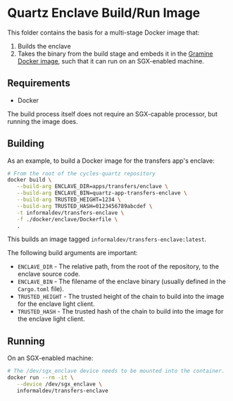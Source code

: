 # Quartz Enclave Build/Run Image

This folder contains the basis for a multi-stage Docker image that:

1. Builds the enclave
2. Takes the binary from the build stage and embeds it in the [Gramine Docker
   image][gramine-docker], such that it can run on an SGX-enabled machine.

## Requirements

- Docker

The build process itself does not require an SGX-capable processor, but running
the image does.

## Building

As an example, to build a Docker image for the transfers app's enclave:

```bash
# From the root of the cycles-quartz repository
docker build \
   --build-arg ENCLAVE_DIR=apps/transfers/enclave \
   --build-arg ENCLAVE_BIN=quartz-app-transfers-enclave \
   --build-arg TRUSTED_HEIGHT=1234 \
   --build-arg TRUSTED_HASH=0123456789abcdef \
   -t informaldev/transfers-enclave \
   -f ./docker/enclave/Dockerfile \
   .
```

This builds an image tagged `informaldev/transfers-enclave:latest`.

The following build arguments are important:

- `ENCLAVE_DIR` - The relative path, from the root of the repository, to the
  enclave source code.
- `ENCLAVE_BIN` - The filename of the enclave binary (usually defined in the
  `Cargo.toml` file).
- `TRUSTED_HEIGHT` - The trusted height of the chain to build into the image for
  the enclave light client.
- `TRUSTED_HASH` - The trusted hash of the chain to build into the image for the
  enclave light client.

## Running

On an SGX-enabled machine:

```bash
# The /dev/sgx_enclave device needs to be mounted into the container.
docker run --rm -it \
   --device /dev/sgx_enclave \
   informaldev/transfers-enclave
```

[gramine-docker]: https://hub.docker.com/r/gramineproject/gramine